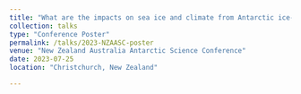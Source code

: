 ```yaml
---
title: "What are the impacts on sea ice and climate from Antarctic ice-mass loss? An introduction to a multi-model experiment"
collection: talks
type: "Conference Poster"
permalink: /talks/2023-NZAASC-poster
venue: "New Zealand Australia Antarctic Science Conference"
date: 2023-07-25
location: "Christchurch, New Zealand"

---
```


